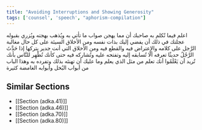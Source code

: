 ```yaml
---
title: "Avoiding Interruptions and Showing Generosity"
tags: ['counsel', 'speech', "aphorism-compilation"]
---
```


 اعلم فيما تُكلم به صاحبك أن مما يهجن صواب ما تأتي به ويُذهب بهجته ويُزري بقبوله عجلتك في ذلك أن يفضي إليك بذات نفسه ومن الأخلاق السيئة على كل حال مغالبة الرَّجل على كلامه والاعتراض فيه والقطع فيه ومن الأخلاق التي أنت جدير بتركها إذا حَدَّثَ الرَّجُلُ حديثًا تعرفه ألَّا تُسابقه إليه وتفتحه عليه وتُشاركه فيه حتى كأنك تُظْهِر للنَّاس بأنك تُريد أن يَعْلَمُوا أنك تعلم من مثل الذي يعلم وما عليك أن تهنئه بذلك وتفرده به وهذا الباب من أبواب البُخل وأبوابه الغامضة كثيرة

## Similar Sections
- [[Section (adka.41)]]
 - [[Section (adka.46)]]
 - [[Section (adka.70)]]
 - [[Section (adka.80)]]
